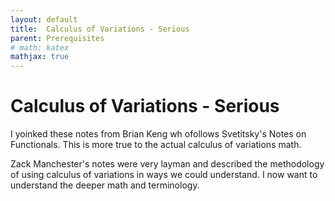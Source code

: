 ```yaml
---
layout: default
title:  Calculus of Variations - Serious
parent: Prerequisites
# math: katex
mathjax: true
---
```


# Calculus of Variations - Serious

I yoinked these notes from Brian Keng wh ofollows Svetitsky's Notes on Functionals. This is more true to the actual calculus of variations math.

Zack Manchester's notes were very layman and described the methodology of using calculus of variations in ways we could understand. I now want to understand the deeper math and terminology.

## 
